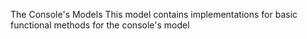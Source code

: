 The Console's Models
This model contains implementations for basic functional methods for the console's model
